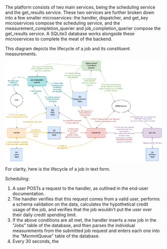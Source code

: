 The platform consists of two main services, being the scheduling service and the get_results service. These two services are further broken down into a few smaller microservices: the handler, dispatcher, and get_key microservices compose the scheduling service, and the measurement_completion_querier and job_completion_querier compose the get_results service. A SQLite3 database works alongside these microservices to complete the meat of the backend.

This diagram depicts the lifecycle of a job and its constituent measurements. 

![API Diagram](API_diagram_8_13.png)

For clarity, here is the lifecycle of a job in text form.

Scheduling:
1) A user POSTs a request to the handler, as outlined in the end-user documentation.
2) The handler verifies that this request comes from a valid user, performs a schema validation on the data, calculates the hypothetical credit usage of the job, and verifies that the job wouldn't put the user over their daily credit spending limit.
3) If the above conditions are all met, the handler inserts a new job in the "Jobs" table of the database, and then parses the individual measurements from the submitted job request and enters each one into the "MsrmntQueue" table of the database.
4) Every 30 seconds, the 